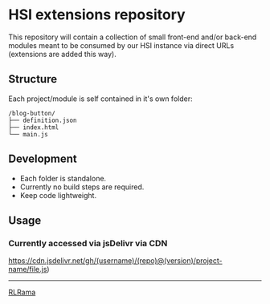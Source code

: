 # HSI extensions repository

This repository will contain a collection of small front-end and/or back-end modules meant to be consumed by our HSI instance via direct URLs (extensions are added this way).

## Structure

Each project/module is self contained in it's own folder:

```
/blog-button/
├── definition.json
├── index.html
└── main.js
```

## Development

- Each folder is standalone.
- Currently no build steps are required.
- Keep code lightweight.

## Usage

### Currently accessed via jsDelivr via CDN

https://cdn.jsdelivr.net/gh/(username)/(repo)@(version)/project-name/file.js)

---

[RLRama](https://github.com/RLRama)